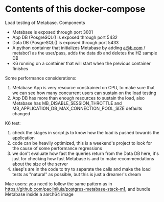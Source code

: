 Contents of this docker-compose
===============================

Load testing of Metabase. Components

- Metabase is exposed through port 3001
- App DB (PosgreSQL() is exposed through port 5432
- Data DB (PosgreSQL() is exposed through port 5433
- A python container that initializes Metabase by adding a@b.com / metabot1 as the user/pass, adds the data db and deletes the H2 sample DB
- K6 running on a container that will start when the previous container finishes

Some performance considerations:
1) Metabase App is very resource constrained on CPU, to make sure that we can see how many concurrent users can sustain on the load testing
2) App DB has more than enough resources to sustain the load, also Metabase has MB_DISABLE_SESSION_THROTTLE and MB_APPLICATION_DB_MAX_CONNECTION_POOL_SIZE defaults changed

K6 test:
1) check the stages in script.js to know how the load is pushed towards the application
2) code can be heavily optimized, this is a weekend's project to look for the cause of some performance regressions
3) we don't evaluate how fast the queries return from the Data DB here, it's just for checking how fast Metabase is and to make recommendations about the size of the server
4) sleep's are in the code to try to separate the calls and make the load tests as "natural" as possible, but this is just a dreamer's dream

Mac users: you need to follow the same pattern as in https://github.com/paoliniluis/postgres-metabase-stack-m1, and bundle Metabase inside a aarch64 image